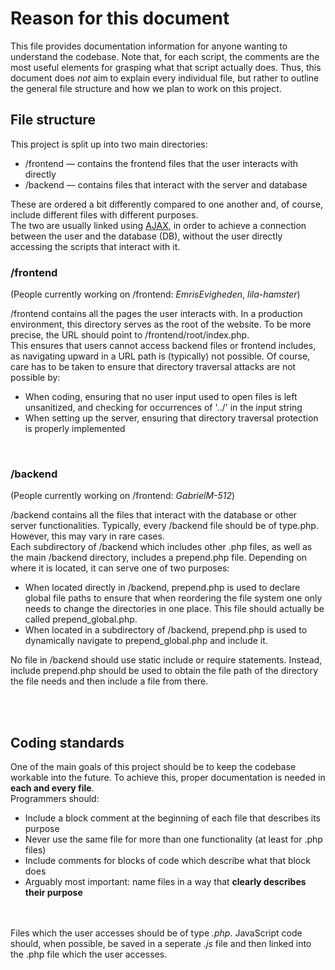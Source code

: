 # Reason for this document

This file provides documentation information for anyone wanting to understand the codebase. Note that, for each script, the comments are the most useful elements for grasping what that script actually does. Thus, this document does _not_ aim to explain every individual file, but rather to outline the general file structure and how we plan to work on this project.


## File structure

This project is split up into two main directories: 
* /frontend — contains the frontend files that the user interacts with directly
* /backend — contains files that interact with the server and database

These are ordered a bit differently compared to one another and, of course, include different files with different purposes.  
The two are usually linked using [AJAX](https://en.wikipedia.org/wiki/Ajax_(programming)), in order to achieve a connection between the user and the database (DB), without the user directly accessing the scripts that interact with it.
<br>

### /frontend

(People currently working on /frontend: _EmrisEvigheden_, _lila-hamster_)

/frontend contains all the pages the user interacts with. In a production environment, this directory serves as the root of the website. To be more precise, the URL should point to /frontend/root/index.php.  
This ensures that users cannot access backend files or frontend includes, as navigating upward in a URL path is (typically) not possible. Of course, care has to be taken to ensure that directory traversal attacks are not possible by:
* When coding, ensuring that no user input used to open files is left unsanitized, and checking for occurrences of '../' in the input string
* When setting up the server, ensuring that directory traversal protection is properly implemented
<br>

### /backend

(People currently working on /frontend: _GabrielM-512_)

/backend contains all the files that interact with the database or other server functionalities. Typically, every /backend file should be of type.php. However, this may vary in rare cases.  
Each subdirectory of /backend which includes other .php files, as well as the main /backend directory, includes a prepend.php file. Depending on where it is located, it can serve one of two purposes:

* When located directly in /backend, prepend.php is used to declare global file paths to ensure that when reordering the file system one only needs to change the directories in one place. This file should actually be called prepend_global.php.
* When located in a subdirectory of /backend, prepend.php is used to dynamically navigate to prepend_global.php and include it.

No file in /backend should use static include or require statements. Instead, include prepend.php should be used to obtain the file path of the directory the file needs and then include a file from there.

<br><br>

## Coding standards

One of the main goals of this project should be to keep the codebase workable into the future. To achieve this, proper documentation is needed in **each and every file**.  
Programmers should:

* Include a block comment at the beginning of each file that describes its purpose
* Never use the same file for more than one functionality (at least for .php files)
* Include comments for blocks of code which describe what that block does
* Arguably most important: name files in a way that **clearly describes their purpose**

<br><br>
Files which the user accesses should be of type _.php_. JavaScript code should, when possible, be saved in a seperate _.js_ file and then linked into the .php file which the user accesses.
